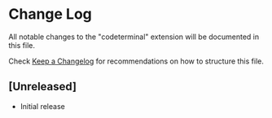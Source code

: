 # Change Log

All notable changes to the "codeterminal" extension will be documented in this file.

Check [Keep a Changelog](http://keepachangelog.com/) for recommendations on how to structure this file.

## [Unreleased]

- Initial release